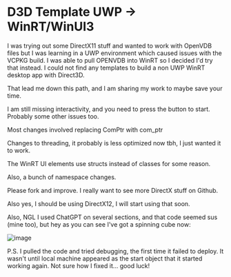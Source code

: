 <H1>D3D Template UWP -> WinRT/WinUI3</H1>

I was trying out some DirectX11 stuff and wanted to work with OpenVDB files but I was learning in a UWP environment which caused issues with the VCPKG build.
I was able to pull OPENVDB into WinRT so I decided I'd try that instead.
I could not find any templates to build a non UWP WinRT desktop app with Direct3D.

That lead me down this path, and I am sharing my work to maybe save your time.

I am still missing interactivity, and you need to press the button to start.
Probably some other issues too.

Most changes involved replacing ComPtr with com_ptr

Changes to threading, it probably is less optimized now tbh, I just wanted it to work.

The WinRT UI elements use structs instead of classes for some reason.

Also, a bunch of namespace changes.

Please fork and improve. I really want to see more DirectX stuff on Github.

Also yes, I should be using DirectX12, I will start using that soon.

Also, NGL I used ChatGPT on several sections, and that code seemed sus (mine too), but hey as you can see I've got a spinning cube now:

![image](https://github.com/mcgrottys/WnUID3D/assets/8999072/82b31051-c3b5-49eb-8d97-260b105bc418)

P.S. I pulled the code and tried debugging, the first time it failed to deploy. It wasn't until local machine appeared as the start object that it started working again. Not sure how I fixed it... good luck!
